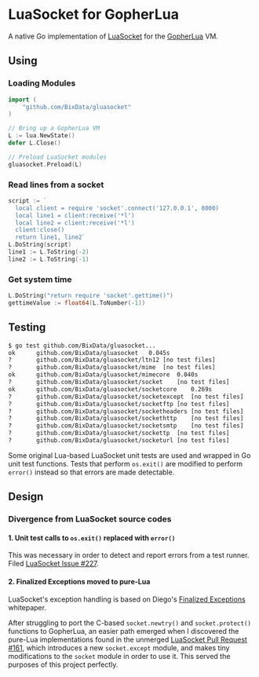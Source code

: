 # LuaSocket for GopherLua

A native Go implementation of [LuaSocket](https://github.com/diegonehab/luasocket) for the [GopherLua](https://github.com/yuin/gopher-lua) VM.

## Using

### Loading Modules

```go
import (
	"github.com/BixData/gluasocket"
)

// Bring up a GopherLua VM
L := lua.NewState()
defer L.Close()

// Preload LuaSocket modules
gluasocket.Preload(L)
```

### Read lines from a socket

```go
script := `
  local client = require 'socket'.connect('127.0.0.1', 8000)
  local line1 = client:receive('*l')
  local line2 = client:receive('*l')
  client:close()
  return line1, line2`
L.DoString(script)
line1 := L.ToString(-2)
line2 := L.ToString(-1)
```

### Get system time

```go
L.DoString("return require 'socket'.gettime()")
gettimeValue := float64(L.ToNumber(-1))
```

## Testing

```bash
$ go test github.com/BixData/gluasocket...
ok  	github.com/BixData/gluasocket	0.045s
?   	github.com/BixData/gluasocket/ltn12	[no test files]
?   	github.com/BixData/gluasocket/mime	[no test files]
ok  	github.com/BixData/gluasocket/mimecore	0.040s
?   	github.com/BixData/gluasocket/socket	[no test files]
ok  	github.com/BixData/gluasocket/socketcore	0.269s
?   	github.com/BixData/gluasocket/socketexcept	[no test files]
?   	github.com/BixData/gluasocket/socketftp	[no test files]
?   	github.com/BixData/gluasocket/socketheaders	[no test files]
?   	github.com/BixData/gluasocket/sockethttp	[no test files]
?   	github.com/BixData/gluasocket/socketsmtp	[no test files]
?   	github.com/BixData/gluasocket/sockettp	[no test files]
?   	github.com/BixData/gluasocket/socketurl	[no test files]
```

Some original Lua-based LuaSocket unit tests are used and wrapped in Go unit test functions. Tests that perform `os.exit()` are modified to perform `error()` instead so that errors are made detectable.

## Design

### Divergence from LuaSocket source codes

#### 1. Unit test calls to `os.exit()` replaced with `error()`

This was necessary in order to detect and report errors from a test runner. Filed [LuaSocket Issue #227](https://github.com/diegonehab/luasocket/issues/227).

#### 2. Finalized Exceptions moved to pure-Lua

LuaSocket's exception handling is based on Diego's [Finalized Exceptions](http://lua-users.org/wiki/FinalizedExceptions) whitepaper.

After struggling to port the C-based `socket.newtry()` and `socket.protect()` functions to GopherLua, an easier path emerged when I discovered the pure-Lua implementations found in the unmerged [LuaSocket Pull Request #161](https://github.com/diegonehab/luasocket/pull/161), which introduces a new `socket.except` module, and makes tiny modifications to the `socket` module in order to use it. This served the purposes of this project perfectly.
